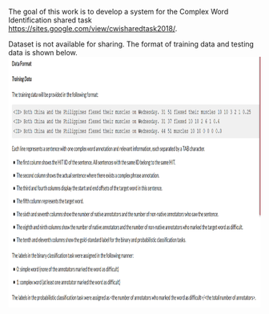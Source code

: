 The goal of this work is to develop a system for the Complex Word Identification 
shared task https://sites.google.com/view/cwisharedtask2018/. 

Dataset is not available for sharing. The format of training data and testing data is shown below.
<img src="https://github.com/kenyonke/NLP/blob/master/project/data.png" width="900" height="500">

